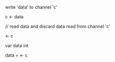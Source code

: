 write 'data' to channel 'c'

c &lt;- data

// read data and discard data read from channel 'c'

&lt;- c



var data int

data = &lt;- c

